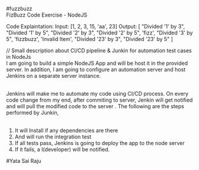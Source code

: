 #fuzzbuzz <br>
FizBuzz Code Exercise - NodeJS<br>


Code Explaintation:
Input: [1, 2, 3, 15, 'aa', 23]
Output:
[
  "Divided '1' by 3",
  "Divided '1' by 5",
  "Divided '2' by 3",
  "Divided '2' by 5",
  'fizz',
  "Divided '3' by 5",
  'fizzbuzz',
  'Invalid Item',
  "Divided '23' by 3",
  "Divided '23' by 5"
] 


// Small description about CI/CD pipeline & Junkin for automation test cases in NodeJs  <br> 
I am going to build a simple NodeJS App and will be host it in the provided server. In addition, I am going to configure an automation server and host Jenkins on a separate server instance. <br><br>

Jenkins will make me to automate my code using CI/CD process. On every code change from my end, after commiting to server, Jenkin will get notified and will pull the modified code to the server . The following are the steps performed by Junkin,<br><br>

1) It will Install if any dependencies are there 
2) And will run the integration test 
3) If all tests pass, Jenkins is going to deploy the app to the node server 
4) If it fails, a I(developer) will be notified.


#Yata Sai Raju
